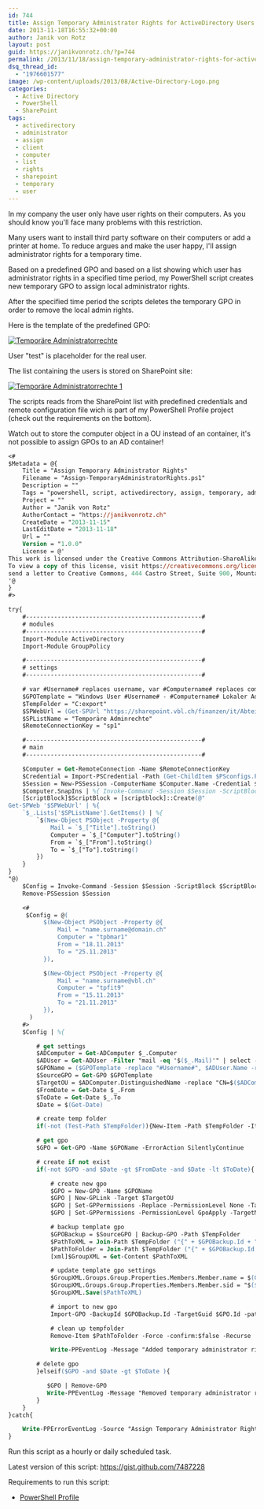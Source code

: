 ```yaml
---
id: 744
title: Assign Temporary Administrator Rights for ActiveDirectory Users via SharePoint list
date: 2013-11-18T16:55:32+00:00
author: Janik von Rotz
layout: post
guid: https://janikvonrotz.ch/?p=744
permalink: /2013/11/18/assign-temporary-administrator-rights-for-activedirectory-users-via-sharepoint-list/
dsq_thread_id:
  - "1976601577"
image: /wp-content/uploads/2013/08/Active-Directory-Logo.png
categories:
  - Active Directory
  - PowerShell
  - SharePoint
tags:
  - activedirectory
  - administrator
  - assign
  - client
  - computer
  - list
  - rights
  - sharepoint
  - temporary
  - user
---
```

In my company the user only have user rights on their computers. As you should know you'll face many problems with this restriction.

Many users want to install third party software on their computers or add a printer at home. To reduce argues and make the user happy, I'll assign administrator rights for a temporary time.

Based on a predefined GPO and based on a list showing which user has administrator rights in a specified time period, my PowerShell script creates new temporary GPO to assign local administrator rights.

<!--more-->

After the specified time period the scripts deletes the temporary GPO in order to remove the local admin rights.

Here is the template of the predefined GPO:

<a href="https://janikvonrotz.ch/wp-content/uploads/2013/11/Temporäre-Administratorrechte.png">![Temporäre Administratorrechte](https://janikvonrotz.ch/wp-content/uploads/2013/11/Temporäre-Administratorrechte.png)</a>

User "test" is placeholder for the real user.

The list containing the users is stored on SharePoint site:

<a href="https://janikvonrotz.ch/wp-content/uploads/2013/11/Temporäre-Administratorrechte-1.png">![Temporäre Administratorrechte 1](https://janikvonrotz.ch/wp-content/uploads/2013/11/Temporäre-Administratorrechte-1.png)</a>

The scripts reads from the SharePoint list with predefined credentials and remote configuration file wich is part of my PowerShell Profile project (check out the requirements on the bottom).

Watch out to store the computer object in a OU instead of an container, it's not possible to assign GPOs to an AD container!

```ps
<#
$Metadata = @{
	Title = "Assign Temporary Administrator Rights"
	Filename = "Assign-TemporaryAdministratorRights.ps1"
	Description = ""
	Tags = "powershell, script, activedirectory, assign, temporary, administrator, rights, computer"
	Project = ""
	Author = "Janik von Rotz"
	AuthorContact = "https://janikvonrotz.ch"
	CreateDate = "2013-11-15"
	LastEditDate = "2013-11-18"
	Url = ""
	Version = "1.0.0"
	License = @'
This work is licensed under the Creative Commons Attribution-ShareAlike 3.0 Switzerland License.
To view a copy of this license, visit https://creativecommons.org/licenses/by-sa/3.0/ch/ or
send a letter to Creative Commons, 444 Castro Street, Suite 900, Mountain View, California, 94041, USA.
'@
}
#>

try{
    #--------------------------------------------------#
    # modules
    #--------------------------------------------------#
    Import-Module ActiveDirectory
    Import-Module GroupPolicy

    #--------------------------------------------------#
    # settings
    #--------------------------------------------------#

    # var #Username# replaces username, var #Computername# replaces computername
    $GPOTemplate = "Windows User #Username# - #Computername# Lokaler Administrator"
    $TempFolder = "C:export"
    $SPWebUrl = (Get-SPUrl "https://sharepoint.vbl.ch/finanzen/it/Abteilungssite/SitePages/Homepage.aspx").Url
    $SPListName = "Temporäre Adminrechte"
    $RemoteConnectionKey = "sp1"

    #--------------------------------------------------#
    # main
    #--------------------------------------------------#

    $Computer = Get-RemoteConnection -Name $RemoteConnectionKey
    $Credential = Import-PSCredential -Path (Get-ChildItem $PSconfigs.Path -Filter "SharePoint.credential.config.xml" -Recurse).FullName
    $Session = New-PSSession -ComputerName $Computer.Name -Credential $Credential -ConfigurationName microsoft.powershell
    $Computer.SnapIns | %{ Invoke-Command -Session $Session -ScriptBlock {param ($Name) Add-PSSnapin -Name $Name} -ArgumentList $_}
    [ScriptBlock]$ScriptBlock = [scriptblock]::Create(@"
Get-SPWeb '$SPWebUrl' | %{
    `$_.Lists['$SPListName'].GetItems() | %{
        `$(New-Object PSObject -Property @{
            Mail = `$_["Title"].toString()
            Computer = `$_["Computer"].toString()
            From = `$_["From"].toString()
            To = `$_["To"].toString()
        })
    }
}
"@)
    $Config = Invoke-Command -Session $Session -ScriptBlock $ScriptBlock
    Remove-PSSession $Session

    <#
     $Config = @(
          $(New-Object PSObject -Property @{
              Mail = "name.surname@domain.ch"
              Computer = "tpbmar1"
              From = "18.11.2013"
              To = "25.11.2013"
          }),

          $(New-Object PSObject -Property @{
              Mail = "name.surname@vbl.ch"
              Computer = "tpfit9"
              From = "15.11.2013"
              To = "21.11.2013"
          }),
      )
    #>
    $Config | %{

        # get settings
        $ADComputer = Get-ADComputer $_.Computer
        $ADUser = Get-ADUser -Filter "mail -eq '$($_.Mail)'" | select -first 1
        $GPOName = ($GPOTemplate -replace "#Username#", $ADUser.Name -replace "#Computername#", $ADComputer.Name)
        $SourceGPO = Get-GPO $GPOTemplate
        $TargetOU = $ADComputer.DistinguishedName -replace "CN=$($ADComputer.Name),",""
        $FromDate = Get-Date $_.From
        $ToDate = Get-Date $_.To
        $Date = $(Get-Date)

        # create temp folder
        if(-not (Test-Path $TempFolder)){New-Item -Path $TempFolder -ItemType Directory}

        # get gpo
        $GPO = Get-GPO -Name $GPOName -ErrorAction SilentlyContinue

        # create if not exist
        if(-not $GPO -and $Date -gt $FromDate -and $Date -lt $ToDate){

            # create new gpo
            $GPO = New-GPO -Name $GPOName
            $GPO | New-GPLink -Target $TargetOU
            $GPO | Set-GPPermissions -Replace -PermissionLevel None -TargetName "Authentifizierte Benutzer" -TargetType Group
            $GPO | Set-GPPermissions -PermissionLevel GpoApply -TargetName $ADComputer.Name -TargetType Computer

            # backup template gpo
            $GPOBackup = $SourceGPO | Backup-GPO -Path $TempFolder
            $PathToXML = Join-Path $TempFolder ("{" + $GPOBackup.Id + "}DomainSysvolGPOMachinePreferencesGroupsGroups.xml")
            $PathToFolder = Join-Path $TempFolder ("{" + $GPOBackup.Id + "}")
            [xml]$GroupXML = Get-Content $PathToXML

            # update template gpo settings
            $GroupXML.Groups.Group.Properties.Members.Member.name = $(Get-ADDomain).NetBIOSName + "" +$ADUser.SamAccountName
            $GroupXML.Groups.Group.Properties.Members.Member.sid = "$($ADUser.SID)"
            $GroupXML.Save($PathToXML)

            # import to new gpo
            Import-GPO -BackupId $GPOBackup.Id -TargetGuid $GPO.Id -path $TempFolder

            # clean up tempfolder
            Remove-Item $PathToFolder -Force -confirm:$false -Recurse

            Write-PPEventLog -Message "Added temporary administrator rights for: $($_.Mail) on computer: $($_.Computer)" -Source "Assign Temporary Administrator Rights" -WriteMessage

        # delete gpo
        }elseif($GPO -and $Date -gt $ToDate ){

           $GPO | Remove-GPO
           Write-PPEventLog -Message "Removed temporary administrator rights for: $($_.Mail) on computer: $($_.Computer)" -Source "Assign Temporary Administrator Rights" -WriteMessage
        }
    }
}catch{

    Write-PPErrorEventLog -Source "Assign Temporary Administrator Rights"
}
```

Run this script as a hourly or daily scheduled task.

Latest version of this script: <a href="https://gist.github.com/7487228" target="_blank">https://gist.github.com/7487228</a>

Requirements to run this script:

<ul>
    <li><a href="https://github.com/janikvonrotz/PowerShell-Profile" target="_blank">PowerShell Profile</a></li>
</ul>